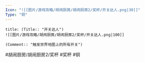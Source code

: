 ```yaml
---
Icon: "![[图片/游戏攻略/胡闹厨房/胡闹厨房2/奖杯/开关达人.png|30]]"
Type: "铜"
---
```

```ad-common-bronze-trophy
title: (Title:: "开关达人")
![[图片/游戏攻略/胡闹厨房/胡闹厨房2/奖杯/开关达人.png|100]]

(Comment:: "触发世界地图上的所有开关")
```

#胡闹厨房/胡闹厨房2/奖杯 #奖杯 #铜
